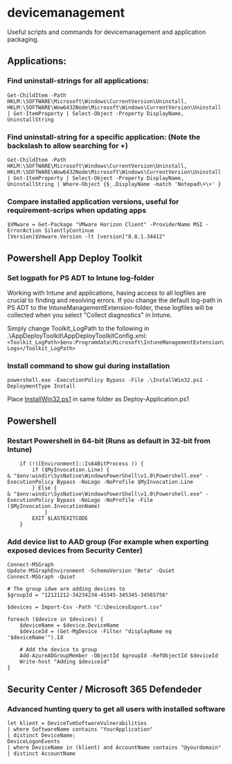 # devicemanagement

Useful scripts and commands for devicemanagement and application packaging.

## Applications:
### Find uninstall-strings for all applications:
```
Get-ChildItem -Path HKLM:\SOFTWARE\Microsoft\Windows\CurrentVersion\Uninstall, HKLM:\SOFTWARE\Wow6432Node\Microsoft\Windows\CurrentVersion\Uninstall | Get-ItemProperty | Select-Object -Property DisplayName, UninstallString
```

### Find uninstall-string for a specific application: (Note the backslash to allow searching for +)
```
Get-ChildItem -Path HKLM:\SOFTWARE\Microsoft\Windows\CurrentVersion\Uninstall, HKLM:\SOFTWARE\Wow6432Node\Microsoft\Windows\CurrentVersion\Uninstall | Get-ItemProperty | Select-Object -Property DisplayName, UninstallString | Where-Object {$_.DisplayName -match 'Notepad\+\+' }
```

### Compare installed application versions, useful for requirement-scrips when updating apps
```
$VMware = Get-Package "VMware Horizon Client" -ProviderName MSI -ErrorAction SilentlyContinue
[Version]$Vmware.Version -lt [version]"8.8.1.34412"
```

## Powershell App Deploy Toolkit
### Set logpath for PS ADT to Intune log-folder
Working with Intune and applications, having access to all logfiles are crucial to finding and resolving errors. If you change the default log-path in PS ADT to the IntuneManagementExtension-folder, these logfiles will be collected when you select "Collect diagnostics" in Intune.

Simply change Toolkit_LogPath to the following in .\AppDeployToolkit\AppDeployToolkitConfig.xml: ````<Toolkit_LogPath>$env:Programdata\Microsoft\IntuneManagementExtension\Logs</Toolkit_LogPath>````

### Install command to show gui during installation
```powershell.exe -ExecutionPolicy Bypass -File .\InstallWin32.ps1 -DeploymentType Install```

Place [InstallWin32.ps1](https://github.com/Westgaard/devicemanagement/blob/main/Scripts/InstallWin32.ps1) in same folder as Deploy-Application.ps1

## Powershell
### Restart Powershell in 64-bit (Runs as default in 32-bit from Intune)
```## Starter PowerShell i 64-bit modus dersom sesjonen er startet i 32-bit
    if (!([Environment]::Is64BitProcess )) {
        if ($MyInvocation.Line) {
& "$env:windir\SysNative\WindowsPowerShell\v1.0\Powershell.exe" -ExecutionPolicy Bypass -NoLogo -NoProfile $MyInvocation.Line
        } Else {
& "$env:windir\SysNative\WindowsPowerShell\v1.0\Powershell.exe" -ExecutionPolicy Bypass -NoLogo -NoProfile -File ($MyInvocation.InvocationName)
            }
        EXIT $LASTEXITCODE
    }
```

### Add device list to AAD group (For example when exporting exposed devices from Security Center)
```
Connect-MSGraph
Update-MSGraphEnvironment -SchemaVersion "Beta" -Quiet
Connect-MSGraph -Quiet

# The group idwe are adding devices to
$groupId = "12121212-34234234-45345-345345-34565756"

$devices = Import-Csv -Path "C:\DevicesExport.csv"

foreach ($device in $devices) {
    $deviceName = $device.DeviceName
    $deviceId = (Get-MgDevice -Filter "displayName eq '$deviceName'").Id

    # Add the device to group
    Add-AzureADGroupMember -ObjectId $groupId -RefObjectId $deviceId
    Write-host "Adding $deviceid"
}
```

## Security Center / Microsoft 365 Defendeder
### Advanced hunting query to get all users with installed software
```
let klient = DeviceTvmSoftwareVulnerabilities
| where SoftwareName contains "YourApplication"
| distinct DeviceName;
DeviceLogonEvents
| where DeviceName in (klient) and AccountName contains "@yourdomain"
| distinct AccountName
```
